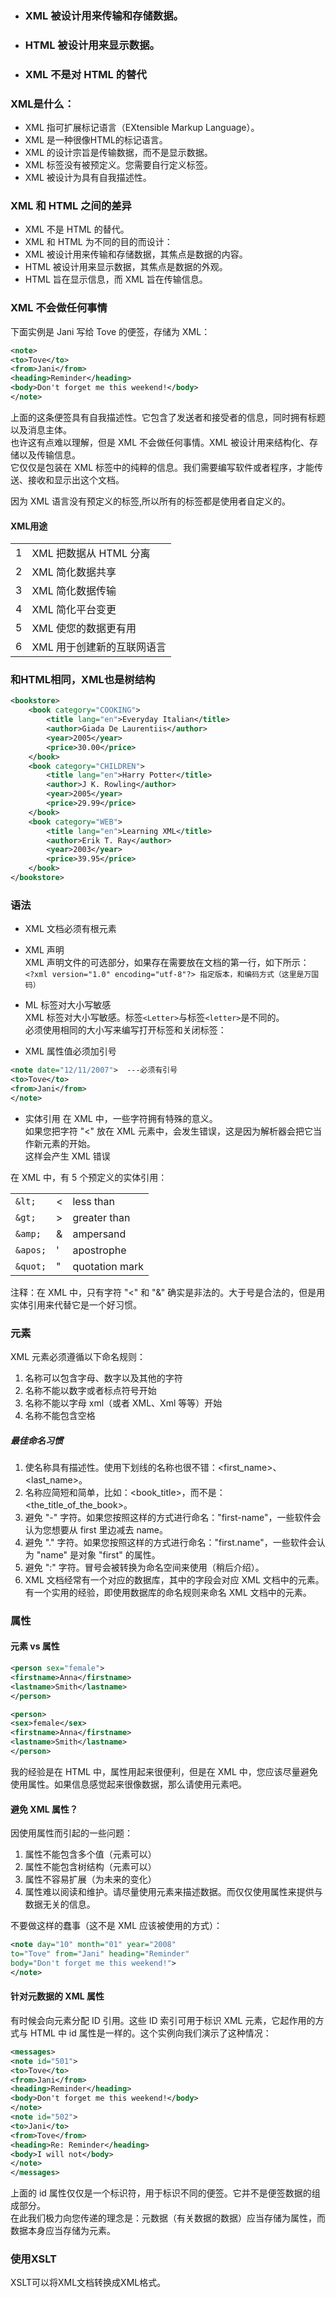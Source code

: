 * ###  XML 被设计用来传输和存储数据。
* ###  HTML 被设计用来显示数据。
* ###  XML 不是对 HTML 的替代


### XML是什么：
* XML 指可扩展标记语言（EXtensible Markup Language）。
* XML 是一种很像HTML的标记语言。
* XML 的设计宗旨是传输数据，而不是显示数据。
* XML 标签没有被预定义。您需要自行定义标签。 
* XML 被设计为具有自我描述性。


### XML 和 HTML 之间的差异

* XML 不是 HTML 的替代。
* XML 和 HTML 为不同的目的而设计：
* XML 被设计用来传输和存储数据，其焦点是数据的内容。
* HTML 被设计用来显示数据，其焦点是数据的外观。
* HTML 旨在显示信息，而 XML 旨在传输信息。


### XML 不会做任何事情
下面实例是 Jani 写给 Tove 的便签，存储为 XML：
```xml
<note>
<to>Tove</to>
<from>Jani</from>
<heading>Reminder</heading>
<body>Don't forget me this weekend!</body>
</note>
```
上面的这条便签具有自我描述性。它包含了发送者和接受者的信息，同时拥有标题以及消息主体。  
也许这有点难以理解，但是 XML 不会做任何事情。XML 被设计用来结构化、存储以及传输信息。  
它仅仅是包装在 XML 标签中的纯粹的信息。我们需要编写软件或者程序，才能传送、接收和显示出这个文档。  

因为 XML 语言没有预定义的标签,所以所有的标签都是使用者自定义的。

#### XML用途
|||
|:---|:----|
| 1  |   XML 把数据从 HTML 分离 |
|  2 |   XML 简化数据共享 |
|   3|   XML 简化数据传输 |
|   4|   XML 简化平台变更 |
|   5|   XML 使您的数据更有用 |
|   6|   XML 用于创建新的互联网语言 |


### 和HTML相同，XML也是树结构
```XML
<bookstore>
    <book category="COOKING">
        <title lang="en">Everyday Italian</title>
        <author>Giada De Laurentiis</author>
        <year>2005</year>
        <price>30.00</price>
    </book>
    <book category="CHILDREN">
        <title lang="en">Harry Potter</title>
        <author>J K. Rowling</author>
        <year>2005</year>
        <price>29.99</price>
    </book>
    <book category="WEB">
        <title lang="en">Learning XML</title>
        <author>Erik T. Ray</author>
        <year>2003</year>
        <price>39.95</price>
    </book>
</bookstore>
```


### 语法
* XML 文档必须有根元素

* XML 声明   
XML 声明文件的可选部分，如果存在需要放在文档的第一行，如下所示：   
`<?xml version="1.0" encoding="utf-8"?> 指定版本，和编码方式（这里是万国码）`

* ML 标签对大小写敏感  
XML 标签对大小写敏感。标签` <Letter> `与标签` <letter> `是不同的。   
必须使用相同的大小写来编写打开标签和关闭标签：

* XML 属性值必须加引号

```XML
<note date="12/11/2007">  ---必须有引号
<to>Tove</to>
<from>Jani</from>
</note>
```

* 实体引用
在 XML 中，一些字符拥有特殊的意义。  
如果您把字符 "<" 放在 XML 元素中，会发生错误，这是因为解析器会把它当作新元素的开始。  
这样会产生 XML 错误 

在 XML 中，有 5 个预定义的实体引用：

| | | |
|:---|:--|:---|
|`&lt;`|<|less than|
|`&gt;`|>|greater than|
|`&amp;`|&|ampersand|
|`&apos;`|'|apostrophe|
|`&quot;`|"|quotation mark|

注释：在 XML 中，只有字符 "<" 和 "&" 确实是非法的。大于号是合法的，但是用实体引用来代替它是一个好习惯。


### 元素
XML 元素必须遵循以下命名规则：
1. 名称可以包含字母、数字以及其他的字符
2. 名称不能以数字或者标点符号开始
3. 名称不能以字母 xml（或者 XML、Xml 等等）开始
4. 名称不能包含空格

##### 最佳命名习惯
1. 使名称具有描述性。使用下划线的名称也很不错：<first_name>、<last_name>。
2. 名称应简短和简单，比如：<book_title>，而不是：<the_title_of_the_book>。
3. 避免 "-" 字符。如果您按照这样的方式进行命名："first-name"，一些软件会认为您想要从 first 里边减去 name。
4. 避免 "." 字符。如果您按照这样的方式进行命名："first.name"，一些软件会认为 "name" 是对象 "first" 的属性。
5. 避免 ":" 字符。冒号会被转换为命名空间来使用（稍后介绍）。
6. XML 文档经常有一个对应的数据库，其中的字段会对应 XML 文档中的元素。有一个实用的经验，即使用数据库的命名规则来命名 XML 文档中的元素。


### 属性
#### 元素 vs 属性
 ```XML
 <person sex="female">
<firstname>Anna</firstname>
<lastname>Smith</lastname>
</person>

<person>
<sex>female</sex>
<firstname>Anna</firstname>
<lastname>Smith</lastname>
</person>
 ```
我的经验是在 HTML 中，属性用起来很便利，但是在 XML 中，您应该尽量避免使用属性。如果信息感觉起来很像数据，那么请使用元素吧。


#### 避免 XML 属性？
因使用属性而引起的一些问题：  
1. 属性不能包含多个值（元素可以）
2. 属性不能包含树结构（元素可以）
3. 属性不容易扩展（为未来的变化）
4. 属性难以阅读和维护。请尽量使用元素来描述数据。而仅仅使用属性来提供与数据无关的信息。

不要做这样的蠢事（这不是 XML 应该被使用的方式）：
```xml
<note day="10" month="01" year="2008"
to="Tove" from="Jani" heading="Reminder"
body="Don't forget me this weekend!">
</note>
```

#### 针对元数据的 XML 属性
有时候会向元素分配 ID 引用。这些 ID 索引可用于标识 XML 元素，它起作用的方式与 HTML 中 id 属性是一样的。这个实例向我们演示了这种情况：
```xml
<messages>
<note id="501">
<to>Tove</to>
<from>Jani</from>
<heading>Reminder</heading>
<body>Don't forget me this weekend!</body>
</note>
<note id="502">
<to>Jani</to>
<from>Tove</from>
<heading>Re: Reminder</heading>
<body>I will not</body>
</note>
</messages>
```
上面的 id 属性仅仅是一个标识符，用于标识不同的便签。它并不是便签数据的组成部分。   
在此我们极力向您传递的理念是：元数据（有关数据的数据）应当存储为属性，而数据本身应当存储为元素。



### 使用XSLT
XSLT可以将XML文档转换成XML格式。


























































































































































































































































